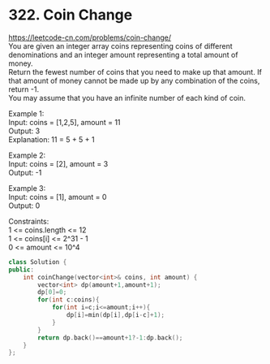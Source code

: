 # 322. Coin Change
https://leetcode-cn.com/problems/coin-change/  
You are given an integer array coins representing coins of different denominations and an integer amount representing a total amount of money.  
Return the fewest number of coins that you need to make up that amount. If that amount of money cannot be made up by any combination of the coins, return -1.  
You may assume that you have an infinite number of each kind of coin.  

Example 1:  
Input: coins = [1,2,5], amount = 11  
Output: 3  
Explanation: 11 = 5 + 5 + 1  

Example 2:  
Input: coins = [2], amount = 3  
Output: -1  

Example 3:  
Input: coins = [1], amount = 0  
Output: 0  

Constraints:  
1 <= coins.length <= 12  
1 <= coins[i] <= 2^31 - 1  
0 <= amount <= 10^4  

``` cpp
class Solution {
public:
    int coinChange(vector<int>& coins, int amount) {
        vector<int> dp(amount+1,amount+1);
        dp[0]=0;
        for(int c:coins){
            for(int i=c;i<=amount;i++){
                dp[i]=min(dp[i],dp[i-c]+1);
            }
        }
        return dp.back()==amount+1?-1:dp.back();
    }
};
```
